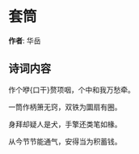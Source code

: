 # 套筒

**作者**: 华岳

## 诗词内容

作个咿{口干}赘项咽，个中和我万愁牵。

一筒作柄箫无窍，双铁为圜扇有圈。

身拜却疑人是犬，手擎还类笔如椽。

从今节节能通气，安得当为积蓄钱。

